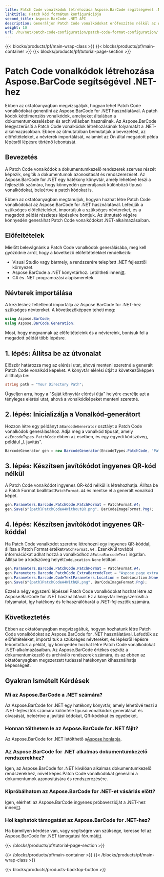 ```yaml
---
title: Patch Code vonalkódok létrehozása Aspose.BarCode segítségével .NET-hez
linktitle: Patch kód formátum konfigurációja
second_title: Aspose.BarCode .NET API
description: Generáljon Patch Code vonalkódokat erőfeszítés nélkül az Aspose.BarCode for .NET segítségével. Ismerje meg a Patch Code vonalkódok létrehozásának és a dokumentumkezelő rendszer fejlesztésének lépéseit. Töltse le a könyvtárat most!
weight: 10
url: /hu/net/patch-code-configuration/patch-code-format-configuration/
---
```


{{< blocks/products/pf/main-wrap-class >}}
{{< blocks/products/pf/main-container >}}
{{< blocks/products/pf/tutorial-page-section >}}

# Patch Code vonalkódok létrehozása Aspose.BarCode segítségével .NET-hez


Ebben az oktatóanyagban megvizsgáljuk, hogyan lehet Patch Code vonalkódokat generálni az Aspose.BarCode for .NET használatával. A patch kódok kétdimenziós vonalkódok, amelyeket általában a dokumentumkezelésben és archiválásban használnak. Az Aspose.BarCode leegyszerűsíti a Patch Code vonalkódok létrehozásának folyamatát a .NET-alkalmazásokban. Ebben az útmutatóban bemutatjuk a bevezetést, az előfeltételeket, a névterek importálását, valamint az Ön által megadott példa lépésről lépésre történő lebontását.

## Bevezetés

A Patch Code vonalkódok a dokumentumkezelő rendszerek szerves részét képezik, segítik a dokumentumok azonosítását és rendszerezését. Az Aspose.BarCode for .NET egy hatékony könyvtár, amely lehetővé teszi a fejlesztők számára, hogy könnyedén generáljanak különböző típusú vonalkódokat, beleértve a patch kódokat is.

Ebben az oktatóanyagban megtanuljuk, hogyan hozhat létre Patch Code vonalkódokat az Aspose.BarCode for .NET használatával. Lefedjük a szükséges előfeltételeket, importáljuk a szükséges névtereket, és a megadott példát részletes lépésekre bontjuk. Az útmutató végére könnyedén generálhat Patch Code vonalkódokat .NET-alkalmazásaiban.

## Előfeltételek

Mielőtt belevágnánk a Patch Code vonalkódok generálásába, meg kell győződnie arról, hogy a következő előfeltételekkel rendelkezik:

- Visual Studio vagy bármely, a rendszerére telepített .NET fejlesztői környezet.
-  Aspose.BarCode a .NET könyvtárhoz. Letöltheti innen[itt](https://releases.aspose.com/barcode/net/).
- C# és .NET programozási alapismeretek.

## Névterek importálása

A kezdéshez feltétlenül importálja az Aspose.BarCode for .NET-hez szükséges névtereket. A következőképpen teheti meg:

```csharp
using Aspose.BarCode;
using Aspose.BarCode.Generation;
```

Most, hogy megvannak az előfeltételeink és a névtereink, bontsuk fel a megadott példát több lépésre.

## 1. lépés: Állítsa be az útvonalat

Először határozza meg az elérési utat, ahová menteni szeretné a generált Patch Code vonalkód képeket. A könyvtár elérési útját a következőképpen állíthatja be:

```csharp
string path = "Your Directory Path";
```

Ügyeljen arra, hogy a "Saját könyvtár elérési útja" helyére cserélje azt a tényleges elérési utat, ahová a vonalkódképeket menteni szeretné.

## 2. lépés: Inicializálja a Vonalkód-generátort

 Hozzon létre egy példányt a`BarcodeGenerator` osztályt a Patch Code vonalkódok generálásához. Adja meg a vonalkód típusát, amely az`EncodeTypes.PatchCode` ebben az esetben, és egy egyedi kódszöveg, például „I. javítás”.

```csharp
BarcodeGenerator gen = new BarcodeGenerator(EncodeTypes.PatchCode, "Patch I");
```

## 3. lépés: Készítsen javítókódot ingyenes QR-kód nélkül

 A Patch Code vonalkódot ingyenes QR-kód nélkül is létrehozhatja. Állítsa be a Patch Format beállítást`PatchFormat.A4` és mentse el a generált vonalkód képet.

```csharp
gen.Parameters.Barcode.PatchCode.PatchFormat = PatchFormat.A4;
gen.Save($"{path}PatchCodeA4WithoutQR.png", BarCodeImageFormat.Png);
```

## 4. lépés: Készítsen javítókódot ingyenes QR-kóddal

 Ha Patch Code vonalkódot szeretne létrehozni egy ingyenes QR-kóddal, állítsa a Patch Format értéket`PatchFormat.A4` . Ezenkívül további információkat adhat hozzá a vonalkódhoz a`ExtraBarcodeText` ingatlan. Állítsa be a kódszöveg helyét`CodeLocation.None` letiltani.

```csharp
gen.Parameters.Barcode.PatchCode.PatchFormat = PatchFormat.A4;
gen.Parameters.Barcode.PatchCode.ExtraBarcodeText = "Aspose page extra info";
gen.Parameters.Barcode.CodeTextParameters.Location = CodeLocation.None;
gen.Save($"{path}PatchCodeA4WithQR.png", BarCodeImageFormat.Png);
```

Ezzel a négy egyszerű lépéssel Patch Code vonalkódokat hozhat létre az Aspose.BarCode for .NET használatával. Ez a könyvtár leegyszerűsíti a folyamatot, így hatékony és felhasználóbarát a .NET-fejlesztők számára.

## Következtetés

Ebben az oktatóanyagban megvizsgáltuk, hogyan hozhatunk létre Patch Code vonalkódokat az Aspose.BarCode for .NET használatával. Lefedtük az előfeltételeket, importáltuk a szükséges névtereket, és lépésről lépésre lebontottuk a példát, így könnyedén hozhat létre Patch Code vonalkódokat .NET-alkalmazásaiban. Az Aspose.BarCode értékes eszköz a dokumentumkezelő és archiváló rendszerek számára, és az ebben az oktatóanyagban megszerzett tudással hatékonyan kihasználhatja képességeit.

## Gyakran Ismételt Kérdések

### Mi az Aspose.BarCode a .NET számára?
Az Aspose.BarCode for .NET egy hatékony könyvtár, amely lehetővé teszi a .NET-fejlesztők számára különféle típusú vonalkódok generálását és olvasását, beleértve a javítási kódokat, QR-kódokat és egyebeket.

### Honnan tölthetem le az Aspose.BarCode for .NET fájlt?
Az Aspose.BarCode for .NET letölthető a[Aspose honlapja](https://releases.aspose.com/barcode/net/).

### Az Aspose.BarCode for .NET alkalmas dokumentumkezelő rendszerekhez?
Igen, az Aspose.BarCode for .NET kiválóan alkalmas dokumentumkezelő rendszerekhez, mivel képes Patch Code vonalkódokat generálni a dokumentumok azonosítására és rendszerezésére.

### Kipróbálhatom az Aspose.BarCode for .NET-et vásárlás előtt?
 Igen, elérheti az Aspose.BarCode ingyenes próbaverzióját a .NET-hez innen[itt](https://releases.aspose.com/).

### Hol kaphatok támogatást az Aspose.BarCode for .NET-hez?
 Ha bármilyen kérdése van, vagy segítségre van szüksége, keresse fel az Aspose.BarCode for .NET támogatási fórumát[itt](https://forum.aspose.com/c/barcode/13).

{{< /blocks/products/pf/tutorial-page-section >}}

{{< /blocks/products/pf/main-container >}}
{{< /blocks/products/pf/main-wrap-class >}}

{{< blocks/products/products-backtop-button >}}

